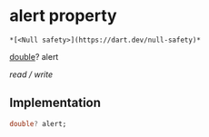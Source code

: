 


# alert property




    *[<Null safety>](https://dart.dev/null-safety)*


[double](https://api.flutter.dev/flutter/dart-core/double-class.html)? alert
  
_read / write_






## Implementation

```dart
double? alert;


```







